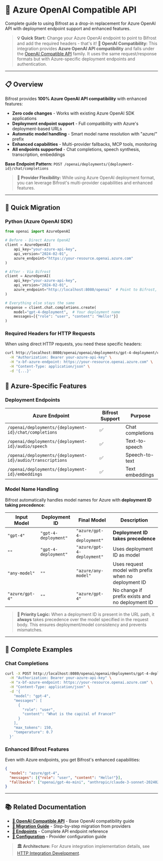# 🔵 Azure OpenAI Compatible API

Complete guide to using Bifrost as a drop-in replacement for Azure OpenAI API with deployment endpoint support and enhanced features.

> **💡 Quick Start:** Change your Azure OpenAI endpoint to point to Bifrost and add the required headers - that's it!
> **🤖 OpenAI Compatibility:** This integration provides **Azure OpenAI API compatibility** and falls under the [OpenAI Compatible API](openai-compatible.md) family. It uses the same request/response formats but with Azure-specific deployment endpoints and authentication.

---

## 📋 Overview

Bifrost provides **100% Azure OpenAI API compatibility** with enhanced features:

- **Zero code changes** - Works with existing Azure OpenAI SDK applications
- **Deployment endpoint support** - Full compatibility with Azure's deployment-based URLs
- **Automatic model handling** - Smart model name resolution with "azure/" prefix
- **Enhanced capabilities** - Multi-provider fallbacks, MCP tools, monitoring
- **All endpoints supported** - Chat completions, speech synthesis, transcription, embeddings

**Base Endpoint Pattern:** `POST /openai/deployments/{deployment-id}/chat/completions`

> **🔄 Provider Flexibility:** While using Azure OpenAI deployment format, you can leverage Bifrost's multi-provider capabilities and enhanced features.

---

## 🔄 Quick Migration

### **Python (Azure OpenAI SDK)**

```python
from openai import AzureOpenAI

# Before - Direct Azure OpenAI
client = AzureOpenAI(
    api_key="your-azure-api-key",
    api_version="2024-02-01",
    azure_endpoint="https://your-resource.openai.azure.com"
)

# After - Via Bifrost
client = AzureOpenAI(
    api_key="your-azure-api-key",
    api_version="2024-02-01",
    azure_endpoint="http://localhost:8080/openai"  # Point to Bifrost, based on the integration you are using, e.g. /langchain for langchain azure integration
)

# Everything else stays the same
response = client.chat.completions.create(
    model="gpt-4-deployment",  # Your deployment name
    messages=[{"role": "user", "content": "Hello!"}]
)
```

### **Required Headers for HTTP Requests**

When using direct HTTP requests, you need these specific headers:

```bash
curl http://localhost:8080/openai/openai/deployments/gpt-4-deployment/chat/completions?api-version=2024-02-01 \
  -H "Authorization: Bearer your-azure-api-key" \
  -H "x-bf-azure-endpoint: https://your-resource.openai.azure.com" \
  -H "Content-Type: application/json" \
  -d '{...}'
```

## 🎯 Azure-Specific Features

### **Deployment Endpoints**

| Azure Endpoint | Bifrost Support | Purpose |
|----------------|----------------|---------|
| `/openai/deployments/{deployment-id}/chat/completions` | ✅ | Chat completions |
| `/openai/deployments/{deployment-id}/audio/speech` | ✅ | Text-to-speech |
| `/openai/deployments/{deployment-id}/audio/transcriptions` | ✅ | Speech-to-text |
| `/openai/deployments/{deployment-id}/embeddings` | ✅ | Text embeddings |

### **Model Name Handling**

Bifrost automatically handles model names for Azure with **deployment ID taking precedence**:

| Input Model | Deployment ID | Final Model | Description |
|-------------|---------------|-------------|-------------|
| `"gpt-4"` | `"gpt-4-deployment"` | `"azure/gpt-4-deployment"` | **Deployment ID takes precedence** |
| `""` | `"gpt-4-deployment"` | `"azure/gpt-4-deployment"` | Uses deployment ID as model |
| `"any-model"` | `""` | `"azure/any-model"` | Uses request model with prefix when no deployment ID |
| `"azure/gpt-4"` | `""` | `"azure/gpt-4"` | No change if prefix exists and no deployment ID |

> **🎯 Priority Logic:** When a deployment ID is present in the URL path, it **always** takes precedence over the model specified in the request body. This ensures deployment/model consistency and prevents mismatches.

---

## 📝 Complete Examples

### **Chat Completions**

```bash
curl -X POST http://localhost:8080/openai/openai/deployments/gpt-4-deployment/chat/completions?api-version=2024-02-01 \
  -H "Authorization: Bearer your-azure-api-key" \
  -H "x-bf-azure-endpoint: https://your-resource.openai.azure.com" \
  -H "Content-Type: application/json" \
  -d '{
    "model": "gpt-4",
    "messages": [
      {
        "role": "user",
        "content": "What is the capital of France?"
      }
    ],
    "max_tokens": 150,
    "temperature": 0.7
  }'
```

### **Enhanced Bifrost Features**

Even with Azure endpoints, you get Bifrost's enhanced capabilities:

```json
{
  "model": "azure/gpt-4",
  "messages": [{"role": "user", "content": "Hello!"}],
  "fallbacks": ["openai/gpt-4o-mini", "anthropic/claude-3-sonnet-20240229"]
}
```

---

## 📚 Related Documentation

- **[🤖 OpenAI Compatible API](openai-compatible.md)** - Base OpenAI compatibility guide
- **[🔄 Migration Guide](migration-guide.md)** - Step-by-step migration from providers
- **[🎯 Endpoints](../endpoints.md)** - Complete API endpoint reference
- **[🔧 Configuration](../configuration/providers.md)** - Provider configuration guide

> **🏛️ Architecture:** For Azure integration implementation details, see [HTTP Integration Development](../../contributing/http-integration.md).
